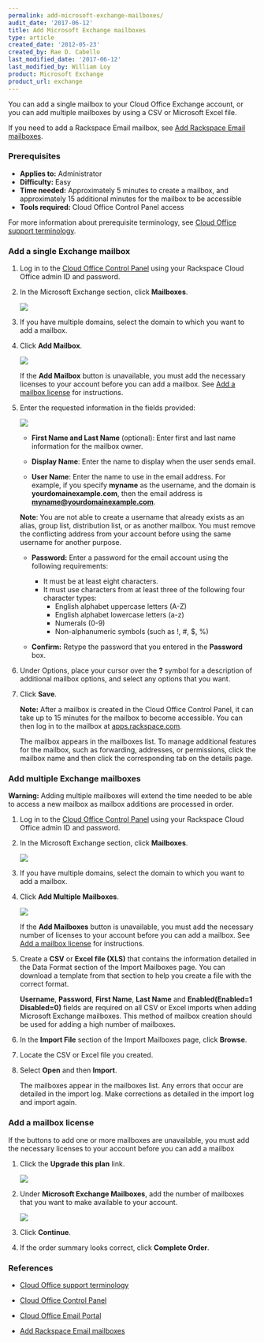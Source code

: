 ```yaml
---
permalink: add-microsoft-exchange-mailboxes/
audit_date: '2017-06-12'
title: Add Microsoft Exchange mailboxes
type: article
created_date: '2012-05-23'
created_by: Rae D. Cabello
last_modified_date: '2017-06-12'
last_modified_by: William Loy
product: Microsoft Exchange
product_url: exchange
---
```


You can add a single mailbox to your Cloud Office Exchange account, or you can add multiple mailboxes by using a CSV or Microsoft Excel file.

If you need to add a Rackspace Email mailbox, see [Add Rackspace Email mailboxes](https://support.rackspace.com/support/how-to/add-rackspace-email-mailboxes/).

### Prerequisites

- **Applies to:** Administrator
- **Difficulty:** Easy
- **Time needed:** Approximately 5 minutes to create a mailbox, and approximately 15 additional minutes for the mailbox to be accessible
- **Tools required:** Cloud Office Control Panel access

For more information about prerequisite terminology, see [Cloud Office support terminology](/support/how-to/cloud-office-support-terminology).

### Add a single Exchange mailbox

1. Log in to the [Cloud Office Control Panel](https://cp.rackspace.com) using your Rackspace Cloud Office admin ID and password.

2. In the Microsoft Exchange section, click **Mailboxes**.

   <img src="add-hex-mailbox-sc1.png" />

3. If you have multiple domains, select the domain to which you want to add a mailbox.

4. Click **Add Mailbox**.

   <img src="add-hex-mailbox-sc2.png" />

   If the **Add Mailbox** button is unavailable, you must add the necessary licenses to your account before you can add a mailbox. See [Add a mailbox license](#add-a-mailbox-license) for instructions.

5. Enter the requested information in the fields provided:

   <img src="add-hex-mailbox-sc3.png" />

	 * **First Name and Last Name** (optional): Enter first and last name information for the mailbox owner.

	 * **Display Name**: Enter the name to display when the user sends email.

	 * **User Name**: Enter the name to use in the email address. For example, if you specify **myname** as the username, and the domain is **yourdomainexample.com**, then the email address is **myname@yourdomainexample.com**.

      **Note**: You are not able to create a username that already exists as an alias, group list, distribution list, or as another mailbox. You must remove the conflicting address from your account before using the same username for another purpose.

	 * **Password:** Enter a password for the email account using the following requirements:

	   - It must be at least eight characters.
	   - It must use characters from at least three of the following four character types:
	     - English alphabet uppercase letters (A-Z)
	     - English alphabet lowercase letters (a-z)
	     - Numerals (0-9)
	     - Non-alphanumeric symbols (such as !, #, $, %)

	 * **Confirm:** Retype the password that you entered in the **Password** box.

6. Under Options, place your cursor over the **?** symbol for a description of additional mailbox options, and select any options that you want.

7. Click **Save**.

   **Note:** After a mailbox is created in the Cloud Office Control Panel, it can take up to 15 minutes for the mailbox to become accessible. You can then log in to the mailbox at [apps.rackspace.com](https://apps.rackspace.com/index.php).

   The mailbox appears in the mailboxes list. To manage additional features for the mailbox, such as forwarding, addresses, or permissions, click the mailbox name and then click the corresponding tab on the details page.

### Add multiple Exchange mailboxes

**Warning:** Adding multiple mailboxes will extend the time needed to be able to access a new mailbox as mailbox additions are processed in order.

1. Log in to the [Cloud Office Control Panel](https://cp.rackspace.com) using your Rackspace Cloud Office admin ID and password.

2. In the Microsoft Exchange section, click **Mailboxes**.

   <img src="add-hex-mailbox-sc1.png" />

3. If you have multiple domains, select the domain to which you want to add a mailbox.

4. Click **Add Multiple Mailboxes**.

    <img src="add-multi-hex-sc1.png" />

    If the **Add Mailboxes** button is unavailable, you must add the necessary number of licenses to your account before you can add a mailbox. See [Add a mailbox license](#add-a-mailbox-license) for instructions.

5. Create a **CSV** or **Excel file (XLS)** that contains the information detailed in the Data Format section of the Import Mailboxes page. You can download a template from that section to help you create a file with the correct format.

    **Username**, **Password**, **First Name**, **Last Name** and **Enabled(Enabled=1 Disabled=0)** fields are required on all CSV or Excel imports when adding Microsoft Exchange mailboxes. This method of mailbox creation should be used for adding a high number of mailboxes.

6. In the **Import File** section of the Import Mailboxes page, click **Browse**.

7. Locate the CSV or Excel file you created.

8. Select **Open** and then **Import**.

   The mailboxes appear in the mailboxes list. Any errors that occur are detailed in the import log. Make corrections as detailed in the import log and import again.


### Add a mailbox license

If the buttons to add one or more mailboxes are unavailable, you must add the necessary licenses to your account before you can add a mailbox

1. Click the **Upgrade this plan** link.

   <img src="add-hex-license-sc1.png" />

2. Under **Microsoft Exchange Mailboxes**, add the number of mailboxes that you want to make available to your account.

   <img src="add-hex-license-sc2.png" />

3. Click **Continue**.

4. If the order summary looks correct, click **Complete Order**.


### References

- [Cloud Office support terminology](/support/how-to/cloud-office-support-terminology)

- [Cloud Office Control Panel](https://cp.rackspace.com/Login.aspx?ReturnUrl=%2f "Cloud Office Control Panel")

- [Cloud Office Email Portal](https://apps.rackspace.com/index.php)

- [Add Rackspace Email mailboxes](https://support.rackspace.com/support/how-to/add-rackspace-email-mailboxes/)
